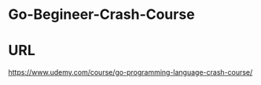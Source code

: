 # Go-Begineer-Crash-Course

# URL
https://www.udemy.com/course/go-programming-language-crash-course/
